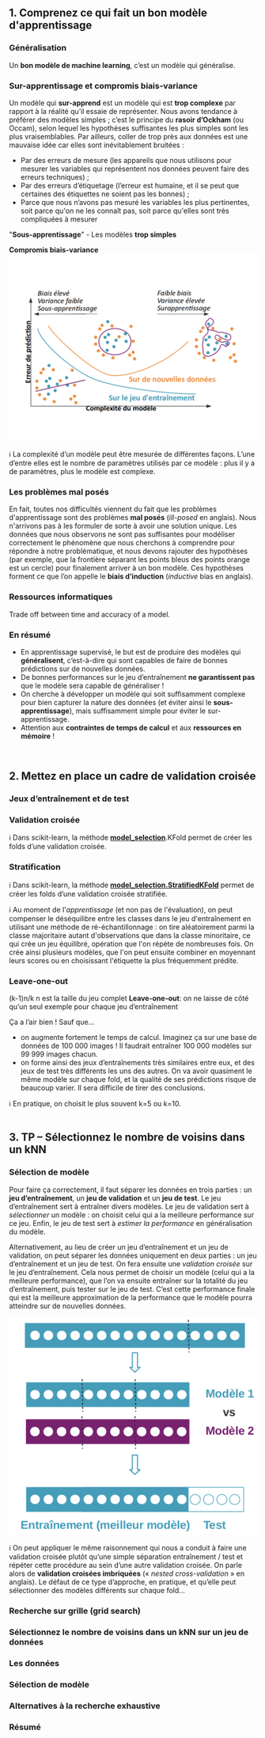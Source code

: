 ## 1. Comprenez ce qui fait un bon modèle d'apprentissage
### Généralisation
Un **bon modèle de machine learning**, c’est un modèle qui généralise.

### Sur-apprentissage et compromis biais-variance
Un modèle qui **sur-apprend** est un modèle qui est **trop complexe** par rapport à la réalité qu’il essaie de représenter. Nous avons tendance à préférer des modèles simples ; c’est le principe du **rasoir d’Ockham** (ou Occam), selon lequel les hypothèses suffisantes les plus simples sont les plus vraisemblables. Par ailleurs, coller de trop près aux données est une mauvaise idée car elles sont inévitablement bruitées :
- Par des erreurs de mesure (les appareils que nous utilisons pour mesurer les variables qui représentent nos données peuvent faire des erreurs techniques) ;
- Par des erreurs d’étiquetage (l’erreur est humaine, et il se peut que certaines des étiquettes ne soient pas les bonnes) ;
- Parce que nous n’avons pas mesuré les variables les plus pertinentes, soit parce qu'on ne les connaît pas, soit parce qu'elles sont très compliquées à mesurer

"**Sous-apprentissage**" - Les modèles **trop simples**

**Compromis biais-variance** 
![Compromis biais-variance](https://github.com/ywsyws/OpenClassRooms_EvaluezLesPerformancesdUnModeleDeML/blob/master/image/compromisBiaisVariance.png)

:information_source: La complexité d’un modèle peut être mesurée de différentes façons. L’une d’entre elles est le nombre de paramètres utilisés par ce modèle : plus il y a de paramètres, plus le modèle est complexe.  


### Les problèmes mal posés
En fait, toutes nos difficultés viennent du fait que les problèmes d'apprentissage sont des problèmes **mal posés** (*ill-posed* en anglais). Nous n'arrivons pas à les formuler de sorte à avoir une solution unique. Les données que nous observons ne sont pas suffisantes pour modéliser correctement le phénomène que nous cherchons à comprendre pour répondre à notre problématique, et nous devons rajouter des hypothèses (par exemple, que la frontière séparant les points bleus des points orange est un cercle) pour finalement arriver à un bon modèle. Ces hypothèses forment ce que l’on appelle le **biais d’induction** (*inductive* bias en anglais).  

### Ressources informatiques
Trade off between time and accuracy of a model.  

### En résumé
- En apprentissage supervisé, le but est de produire des modèles qui **généralisent**, c’est-à-dire qui sont capables de faire de bonnes prédictions sur de nouvelles données.  
- De bonnes performances sur le jeu d’entraînement **ne garantissent pas** que le modèle sera capable de généraliser !  
- On cherche à développer un modèle qui soit suffisamment complexe pour bien capturer la nature des données (et éviter ainsi le **sous-apprentissage**), mais suffisamment simple pour éviter le sur-apprentissage.  
- Attention aux **contraintes de temps de calcul** et aux **ressources en mémoire** !  
<br>

## 2. Mettez en place un cadre de validation croisée
### Jeux d’entraînement et de test

### Validation croisée
:information_source:
Dans scikit-learn, la méthode **<ins>model_selection</ins>**.KFold permet de créer les folds d’une validation croisée.  

### Stratification
:information_source:
Dans scikit-learn, la méthode **<ins>model_selection.StratifiedKFold</ins>** permet de créer les folds d’une validation croisée stratifiée.  

:information_source:
Au moment de l'*apprentissage* (et non pas de l'évaluation), on peut compenser le déséquilibre entre les classes dans le jeu d'entraînement en utilisant une méthode de ré-échantillonnage : on tire  aléatoirement parmi la classe majoritaire autant d'observations que dans la classe minoritaire, ce qui crée un jeu équilibré, opération que l'on répète de nombreuses fois. On crée ainsi plusieurs modèles, que l'on peut ensuite combiner en moyennant leurs scores ou en choisissant l'étiquette la plus fréquemment prédite.

### Leave-one-out
(k-1)n/k
n est la taille du jeu complet
**Leave-one-out**: on ne laisse de côté qu’un seul exemple pour chaque jeu d’entraînement

Ça a l’air bien ! Sauf que…

- on augmente fortement le temps de calcul. Imaginez ça sur une base de données de 100 000 images ! Il faudrait entraîner 100 000 modèles sur 99 999 images chacun.  
- on forme ainsi des jeux d’entraînements très similaires entre eux, et des jeux de test très différents les uns des autres. On va avoir quasiment le même modèle sur chaque fold, et la qualité de ses prédictions risque de beaucoup varier. Il sera difficile de tirer des conclusions.

:information_source: 
En pratique, on choisit le plus souvent k=5 ou k=10.  
<br>

## 3. TP – Sélectionnez le nombre de voisins dans un kNN
### Sélection de modèle
Pour faire ça correctement, il faut séparer les données en trois parties : un **jeu d’entraînement**, un **jeu de validation** et un **jeu de test**. Le jeu d’entraînement sert à entraîner divers modèles. Le jeu de validation sert à *sélectionner* un modèle : on choisit celui qui a la meilleure performance sur ce jeu. Enfin, le jeu de test sert à *estimer la performance* en généralisation du modèle.  

Alternativement, au lieu de créer un jeu d’entraînement et un jeu de validation, on peut séparer les données uniquement en deux parties : un jeu d’entraînement et un jeu de test. On fera ensuite une *validation croisée* sur le jeu d’entraînement. Cela nous permet de choisir un modèle (celui qui a la meilleure performance), que l’on va ensuite entraîner sur la totalité du jeu d’entraînement, puis tester sur le jeu de test. C’est cette performance finale qui est la meilleure approximation de la performance que le modèle pourra atteindre sur de nouvelles données.  

![Train Valid Test](https://github.com/ywsyws/OpenClassRooms_EvaluezLesPerformancesdUnModeleDeML/blob/master/image/trainValidTest.png)

:information_source: On peut appliquer le même raisonnement qui nous a conduit à faire une validation croisée plutôt qu’une simple séparation entraînement / test et répéter cette procédure au sein d’une autre validation croisée. On parle alors de **validation croisées imbriquées** (« *nested cross-validation* » en anglais). Le défaut de ce type d’approche, en pratique, et qu’elle peut sélectionner des modèles différents sur chaque fold…  


### Recherche sur grille (grid search)

### Sélectionnez le nombre de voisins dans un kNN sur un jeu de données

### Les données

### Sélection de modèle

### Alternatives à la recherche exhaustive

### Résumé